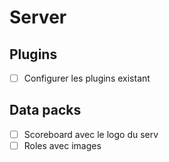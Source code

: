 # Server

## Plugins

- [ ] Configurer les plugins existant 



## Data packs

- [ ] Scoreboard avec le logo du serv
- [ ] Roles avec images
